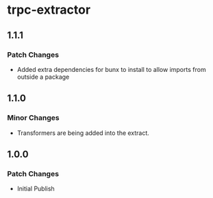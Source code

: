 # trpc-extractor

## 1.1.1

### Patch Changes

- Added extra dependencies for bunx to install to allow imports from outside a package

## 1.1.0

### Minor Changes

- Transformers are being added into the extract.

## 1.0.0

### Patch Changes

- Initial Publish
